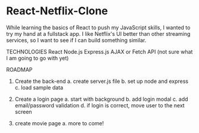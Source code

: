 # React-Netflix-Clone
While learning the basics of React to push my JavaScript skills, I wanted to try my hand at a fullstack app. I like Netflix's UI better than other streaming services, so I want to see if I can build something similar. 

TECHNOLOGIES 
React
Node.js
Express.js
AJAX or Fetch API (not sure what I am going to go with yet)

ROADMAP
1.  Create the back-end
      a. create server.js file
      b. set up node and express
      c. load sample data
     
2. Create a login page
   a. start with background
   b. add login modal
   c. add email/password validation
   d. if login is correct, move user to the next screen

3. create movie page
     a. more to come! 
